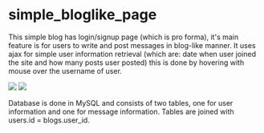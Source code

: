 # simple_bloglike_page
This simple blog has login/signup page (which is pro forma), it's main feature is for users to write and post messages in blog-like 
manner. It uses ajax for simple user information retrieval (which are: date when user joined the site and how many posts user posted) this
is done by hovering with mouse over the username of user.

<img src="https://cloud.githubusercontent.com/assets/22999740/19862337/2930fcaa-9f90-11e6-9137-c20130c5362d.png" />

<img src="https://cloud.githubusercontent.com/assets/22999740/19862374/48b35cee-9f90-11e6-8724-35d75fcf3471.png" />

Database is done in MySQL and consists of two tables, one for user information and one for message information.
Tables are joined with users.id = blogs.user_id.
